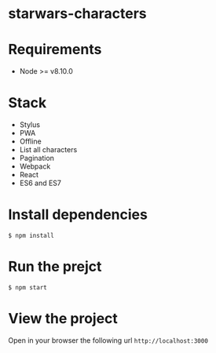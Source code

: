 # starwars-characters

# Requirements

* Node >= v8.10.0 

# Stack

* Stylus
* PWA
* Offline
* List all characters
* Pagination
* Webpack
* React
* ES6 and ES7

# Install dependencies

`$ npm install`

# Run the prejct

`$ npm start`

# View the project

Open in your browser the following url `http://localhost:3000`